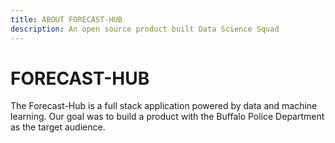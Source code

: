 ```yaml
---
title: ABOUT FORECAST-HUB
description: An open source product built Data Science Squad
---
```


# FORECAST-HUB 

The Forecast-Hub is a full stack application powered by data and machine learning. Our goal was to build a product with the Buffalo Police Department as the target audience.